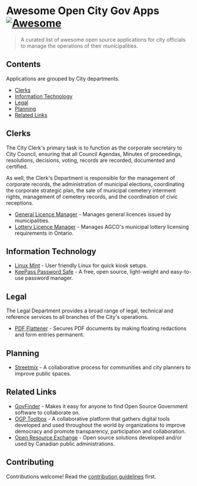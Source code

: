 # Awesome Open City Gov Apps [![Awesome](https://awesome.re/badge.svg)](https://awesome.re)

> A curated list of awesome open source applications for city officials to manage the operations of their municipalities.

## Contents

Applications are grouped by City departments.

- [Clerks](#clerks)
- [Information Technology](#information-technology)
- [Legal](#legal)
- [Planning](#planning)
- [Related Links](#related-links)

## Clerks

The City Clerk's primary task is to function as the corporate secretary to City Council, ensuring that all Council Agendas, Minutes of proceedings, resolutions, decisions, voting, records are recorded, documented and certified.

As well, the Clerk's Department is responsible for the management of corporate records, the administration of municipal elections, coordinating the corporate strategic plan, the sale of municipal cemetery interment rights, management of cemetery records, and the coordination of civic receptions.

- [General Licence Manager](https://github.com/cityssm/general-licence-manager) - Manages general licences issued by municipalities.
- [Lottery Licence Manager](https://github.com/cityssm/lottery-licence-manager) - Manages AGCO's municipal lottery licensing requirements in Ontario.

## Information Technology

- [Linux Mint](https://linuxmint.com/) - User friendly Linux for quick kiosk setups.
- [KeePass Password Safe](https://keepass.info/) - A free, open source, light-weight and easy-to-use password manager.

## Legal

The Legal Department provides a broad range of legal, technical and reference services to all branches of the City's operations.

- [PDF Flattener](https://github.com/cityssm/pdfFlattener) - Secures PDF documents by making floating redactions and form entries permanent.

## Planning

- [Streetmix](https://streetmix.net) - A collaborative process for communities and city planners to improve public spaces.

## Related Links

- [GovFinder](http://govfinder.surge.sh/) - Makes it easy for anyone to find Open Source Government software to collaborate on. 
- [OGP Toolbox](https://ogptoolbox.org) - A collaborative platform that gathers digital tools developed and used throughout the world by organizations to improve democracy and promote transparency, participation and collaboration.
- [Open Resource Exchange](https://code.open.canada.ca/en/index.html) - Open source solutions developed and/or used by Canadian public administrations.

## Contributing

Contributions welcome! Read the [contribution guidelines](contributing.md) first.
